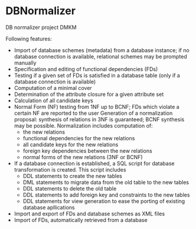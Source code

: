 DBNormalizer
============

DB normalizer project DMKM

Following features: 
- Import of database schemes (metadata) from a database instance; if no database connection is available, relational schemes may be prompted manually
- Specification and editing of functional dependencies (FDs)
- Testing if a given set of FDs is satisfied in a database table (only if a database connection is available)
- Computation of a minimal cover
- Determination of the attribute closure for a given attribute set
- Calculation of all candidate keys
- Normal Form (NF) testing from 1NF up to BCNF; FDs which violate a certain NF are reported to the user
Generation of a normalization proposal: synthesis of relations in 3NF is guaranteed; BCNF synthesis may be possible. Normalization includes computation of:
  - the new relations
  - functional dependencies for the new relations
  - all candidate keys for the new relations
  - foreign key dependencies between the new relations
  - normal forms of the new relations (3NF or BCNF)
- If a database connection is established, a SQL script for database transformation is created. This script includes
  - DDL statements to create the new tables
  - DML statements to migrate data from the old table to the new tables
  - DDL statements to delete the old table
  - DDL statements to add foreign key and constraints to the new tables
  - DDL statements for view generation to ease the porting of existing database apllications
- Import and export of FDs and database schemes as XML files
- Import of FDs, automatically retrieved from a database
